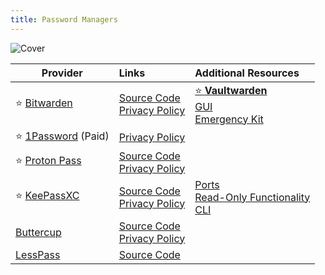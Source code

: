 ```yaml
---
title: Password Managers
---
```


![Cover](../../assets/password-managers.png)

| Provider | Links | Additional Resources |
| --- | :-- | :-- |
| :star: [Bitwarden](https://bitwarden.com/) | [Source Code](https://github.com/bitwarden)<br/>[Privacy Policy](https://bitwarden.com/privacy) | [:star: **Vaultwarden**](https://github.com/dani-garcia/vaultwarden)<br/>[GUI](https://github.com/Sife-ops/dmenu_bw)<br/>[Emergency Kit](https://github.com/DevShubam/emergency-kits/blob/main/bitwarden.md) |
| :star: [1Password](https://1password.com/) (Paid) | [Privacy Policy](https://1password.com/legal/privacy) | |
| :star: [Proton Pass](https://proton.me/pass) | [Source Code](https://github.com/protonpass)<br/>[Privacy Policy](https://proton.me/pass/privacy-policy) | |
| :star: [KeePassXC](https://keepassxc.org/) | [Source Code](https://github.com/keepassxreboot/keepassxc)<br/>[Privacy Policy](https://keepassxc.org/privacy) | [Ports](https://keepass.info/download.html)<br/>[Read-Only Functionality](https://subdavis.com/Tusk/)<br/>[CLI](https://github.com/rebkwok/kpcli) |
| [Buttercup](https://buttercup.pw/) | [Source Code](https://github.com/buttercup)<br/>[Privacy Policy](https://buttercup.pw/privacy/)
| [LessPass](https://www.lesspass.com/) | [Source Code](https://github.com/lesspass/lesspass)
